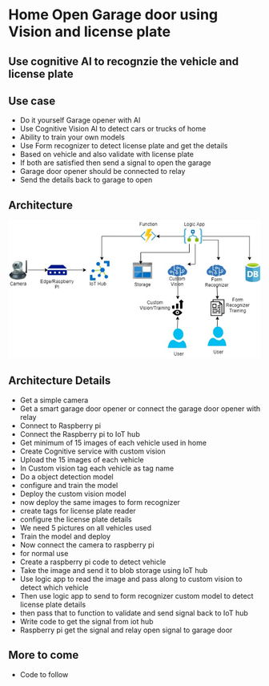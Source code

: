 # Home Open Garage door using Vision and license plate

## Use cognitive AI to recognzie the vehicle and license plate

## Use case

- Do it yourself Garage opener with AI
- Use Cognitive Vision AI to detect cars or trucks of home
- Ability to train your own models
- Use Form recognizer to detect license plate and get the details
- Based on vehicle and also validate with license plate
- If both are satisfied then send a signal to open the garage
- Garage door opener should be connected to relay
- Send the details back to garage to open

## Architecture

![Architecture](https://github.com/balakreshnan/visiongaragedoor/blob/main/images/garagevision.jpg "home garage opener")

## Architecture Details

- Get a simple camera
- Get a smart garage door opener or connect the garage door opener with relay
- Connect to Raspberry pi
- Connect the Raspberry pi to IoT hub
- Get minimum of 15 images of each vehicle used in home
- Create Cognitive service with custom vision
- Upload the 15 images of each vehicle
- In Custom vision tag each vehicle as tag name
- Do a object detection model
- configure and train the model
- Deploy the custom vision model
- now deploy the same images to form recognizer
- create tags for license plate reader
- configure the license plate details
- We need 5 pictures on all vehicles used
- Train the model and deploy
- Now connect the camera to raspberry pi
- for normal use
- Create a raspberry pi code to detect vehicle
- Take the image and send it to blob storage using IoT hub
- Use logic app to read the image and pass along to custom vision to detect which vehicle
- Then use logic app to send to form recognizer custom model to detect license plate details
- then pass that to function to validate and send signal back to IoT hub
- Write code to get the signal from iot hub
- Raspberry pi get the signal and relay open signal to garage door

## More to come

- Code to follow